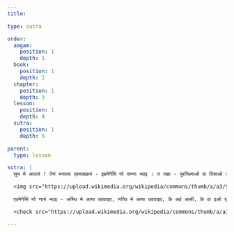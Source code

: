 ```yaml
---
title: 

type: sutra

order:
  aagam: 
    position: 1
    depth: 1
  book: 
    position: 1
    depth: 2
  chapter: 
    position: 1
    depth: 3
  lesson: 
    position: 1
    depth: 4
  sutra: 
    position: 1
    depth: 5

parent:
  type: lesson

sutra: |
  सुय मे आउसं ! तेणं भगवया एवमक्खायं - इहमेगेसिं णो सण्णा भवइ । त जहा - पुरत्थिमाओ वा दिसाओ आगओ अहमंसि,  दाहिणाओ वा दिसाओ आगओ अहमंसि, पच्चत्थिमाओ वा दिसाओ  आगओ अहमंसि, उत्तराओ वा दिसाओ आगओ अहमंसि, उड्ढाओ वा दिसाओ आगओ अहमंसि, अहे दिसाओ वा आगओ अहमंसि, अण्णयरीओ दिसाओ वा अणुदिसाओ वा आगओ अहमंसि ।

  <img src="https://upload.wikimedia.org/wikipedia/commons/thumb/a/a3/Suryaprajnapati_Sutra.jpg/440px-Suryaprajnapati_Sutra.jpg"/>

  एवमेगेसिं णो णायं भवइ - अस्थि मे आया उववाइए, णत्थि मे आया उववाइए, के अहं आसी, के वा इओ चुओ इह पेच्चा भविस्सामि।

  <check src="https://upload.wikimedia.org/wikipedia/commons/thumb/a/a3/Suryaprajnapati_Sutra.jpg/440px-Suryaprajnapati_Sutra.jpg"></check>

---
```

